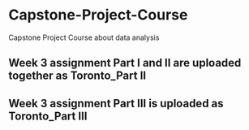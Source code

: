 # Capstone-Project-Course
Capstone Project Course about data analysis


## Week 3 assignment Part I and II are uploaded together as Toronto_Part II
## Week 3 assignment Part III is uploaded as Toronto_Part III
